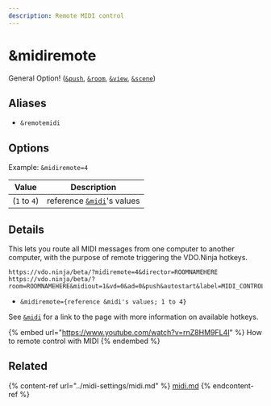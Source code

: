 ```yaml
---
description: Remote MIDI control
---
```


# \&midiremote

General Option! ([`&push`](../source-settings/push.md), [`&room`](../general-settings/room.md), [`&view`](../advanced-settings/view-parameters/view.md), [`&scene`](../advanced-settings/view-parameters/scene.md))

## Aliases

* `&remotemidi`

## Options

Example: `&midiremote=4`

| Value        | Description                                            |
| ------------ | ------------------------------------------------------ |
| (`1` to `4`) | reference [`&midi`](../midi-settings/midi.md)'s values |

## Details

This lets you route all MIDI messages from one computer to another computer, with the purpose of remote triggering the VDO.Ninja hotkeys.

```
https://vdo.ninja/beta/?midiremote=4&director=ROOMNAMEHERE
https://vdo.ninja/beta/?room=ROOMNAMEHERE&midiout=1&vd=0&ad=0&push&autostart&label=MIDI_CONTROLLER
```

* `&midiremote={reference &midi's values; 1 to 4}`

See [`&midi`](../midi-settings/midi.md) for a link to the page with more information on available hotkeys.

{% embed url="https://www.youtube.com/watch?v=rnZ8HM9FL4I" %}
How to remote control with MIDI
{% endembed %}

## Related

{% content-ref url="../midi-settings/midi.md" %}
[midi.md](../midi-settings/midi.md)
{% endcontent-ref %}
